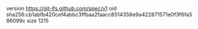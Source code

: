 version https://git-lfs.github.com/spec/v1
oid sha256:cb1abfb420cef4abbc3ffbaa2faacc8514358e9a422871571e0f3f6fa586099c
size 1215

